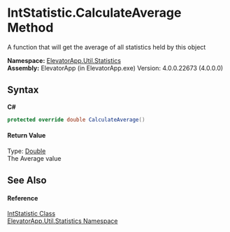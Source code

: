 # IntStatistic.CalculateAverage Method 
 

A function that will get the average of all statistics held by this object

**Namespace:**&nbsp;<a href="N_ElevatorApp_Util_Statistics">ElevatorApp.Util.Statistics</a><br />**Assembly:**&nbsp;ElevatorApp (in ElevatorApp.exe) Version: 4.0.0.22673 (4.0.0.0)

## Syntax

**C#**<br />
``` C#
protected override double CalculateAverage()
```


#### Return Value
Type: <a href="http://msdn2.microsoft.com/en-us/library/643eft0t" target="_blank">Double</a><br />The Average value

## See Also


#### Reference
<a href="T_ElevatorApp_Util_Statistics_IntStatistic">IntStatistic Class</a><br /><a href="N_ElevatorApp_Util_Statistics">ElevatorApp.Util.Statistics Namespace</a><br />